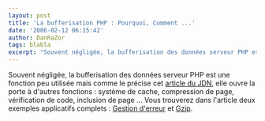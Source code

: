 ```yaml
---
layout: post
title: 'La bufferisation PHP : Pourquoi, Comment ...'
date: '2006-02-12 06:15:42'
author: DanRaZor
tags: blabla
excerpt: "Souvent négligée, la bufferisation des données serveur PHP est une fonction peu utilisée mais comme le précise cet [article du JDN](http://developpeur.journaldunet.com/tutoriel/php/060206-php-output-buffering-1.shtml), elle ouvre la porte à d'autres fonctions : système de cache, compression de page, vérification de code, inclusion de page ...     \nVous      …"
---
```


Souvent négligée, la bufferisation des données serveur PHP est une fonction peu utilisée mais comme le précise cet [article du JDN](http://developpeur.journaldunet.com/tutoriel/php/060206-php-output-buffering-1.shtml), elle ouvre la porte à d'autres fonctions : système de cache, compression de page, vérification de code, inclusion de page ...
Vous trouverez dans l'article deux exemples applicatifs complets : [Gestion d'erreur](http://developpeur.journaldunet.com/tutoriel/php/060206-php-output-buffering-2.shtml) et [Gzip](http://developpeur.journaldunet.com/tutoriel/php/060206-php-output-buffering-3.shtml).
